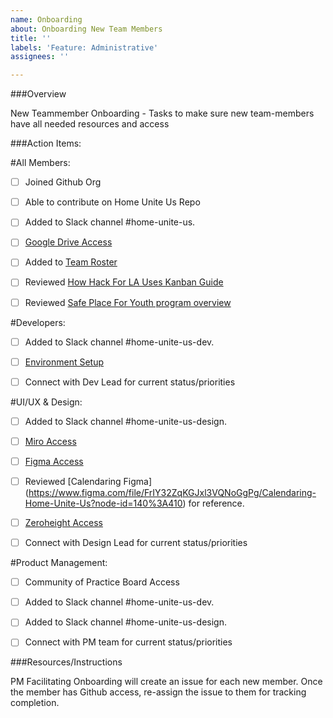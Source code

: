 ```yaml
---
name: Onboarding
about: Onboarding New Team Members
title: ''
labels: 'Feature: Administrative'
assignees: ''

---
```


###Overview

New Teammember Onboarding - Tasks to make sure new team-members have all needed resources and access

###Action Items:

#All Members:

- [ ] Joined Github Org

- [ ] Able to contribute on Home Unite Us Repo

- [ ] Added to Slack channel #home-unite-us.

- [ ] [Google Drive Access](https://drive.google.com/drive/u/0/folders/1ahxiD9rIsBtx0yAPlPcPaGw8zGrfHHm9)

- [ ] Added to [Team Roster](https://docs.google.com/spreadsheets/d/1Qp0iLv5Bvafip9y8gu9AUy2d5800916ybJ4_YElmyYM/edit#gid=1806338047)

- [ ] Reviewed [How Hack For LA Uses Kanban Guide](https://docs.google.com/document/d/11Fe7mNdmPBP5bD_yLJ1C0_I1TmoK47AuHHrdhdDyWCs/edit?usp=sharing)

- [ ] Reviewed [Safe Place For Youth program overview](https://www.safeplaceforyouth.org/housing)

#Developers:

- [ ] Added to Slack channel #home-unite-us-dev.

- [ ] [Environment Setup](https://github.com/hackforla/HomeUniteUs#readme)

- [ ] Connect with Dev Lead for current status/priorities

#UI/UX & Design:

- [ ] Added to Slack channel #home-unite-us-design.

- [ ] [Miro Access](https://miro.com/app/board/o9J_lSssM10=/)

- [ ] [Figma Access](https://www.figma.com/file/BNWqZk8SHKbtN1nw8BB7VM/Current-HUU-Everything-Figma?node-id=0%3A1)

- [ ] Reviewed [Calendaring Figma] (https://www.figma.com/file/FrIY32ZqKGJxl3VQNoGgPg/Calendaring-Home-Unite-Us?node-id=140%3A410) for reference.

- [ ] [Zeroheight Access](https://huu.zeroheight.com/login)

- [ ] Connect with Design Lead for current status/priorities

#Product Management:

- [ ] Community of Practice Board Access

- [ ] Added to Slack channel #home-unite-us-dev.

- [ ] Added to Slack channel #home-unite-us-design.

- [ ] Connect with PM team for current status/priorities

###Resources/Instructions

PM Facilitating Onboarding will create an issue for each new member. Once the member has Github access, re-assign the issue to them for tracking completion.
